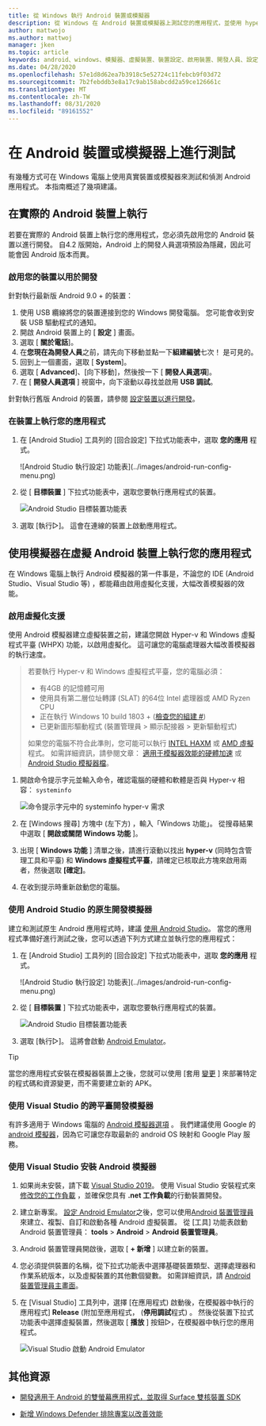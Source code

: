 ```yaml
---
title: 從 Windows 執行 Android 裝置或模擬器
description: 從 Windows 在 Android 裝置或模擬器上測試您的應用程式，並使用 hyper-v 和 Windows 虛擬程式平臺 (WHPX) 來啟用虛擬化。
author: mattwojo
ms.author: mattwoj
manager: jken
ms.topic: article
keywords: android、windows、模擬器、虛擬裝置、裝置設定、啟用裝置、開發人員、設定、虛擬化、visual studio、hyper-v、intel、haxm、amd、Windows 程式管理平臺、WHPX
ms.date: 04/28/2020
ms.openlocfilehash: 57e1d8d62ea7b3918c5e52724c11febcb9f03d72
ms.sourcegitcommit: 7b2febddb3e8a17c9ab158abcdd2a59ce126661c
ms.translationtype: MT
ms.contentlocale: zh-TW
ms.lasthandoff: 08/31/2020
ms.locfileid: "89161552"
---
```

# <a name="test-on-an-android-device-or-emulator"></a>在 Android 裝置或模擬器上進行測試

有幾種方式可在 Windows 電腦上使用真實裝置或模擬器來測試和偵測 Android 應用程式。 本指南概述了幾項建議。

## <a name="run-on-a-real-android-device"></a>在實際的 Android 裝置上執行

若要在實際的 Android 裝置上執行您的應用程式，您必須先啟用您的 Android 裝置以進行開發。 自4.2 版開始，Android 上的開發人員選項預設為隱藏，因此可能會因 Android 版本而異。

### <a name="enable-your-device-for-development"></a>啟用您的裝置以用於開發

針對執行最新版 Android 9.0 + 的裝置：

1. 使用 USB 纜線將您的裝置連接到您的 Windows 開發電腦。 您可能會收到安裝 USB 驅動程式的通知。
2. 開啟 Android 裝置上的 [ **設定** ] 畫面。
3. 選取 [ **關於電話**]。
4. 在**您現在為開發人員**之前，請先向下移動並點一下**組建編號**七次！ 是可見的。
5. 回到上一個畫面，選取 [ **System**]。
6. 選取 [ **Advanced**]、[向下移動]，然後按一下 [ **開發人員選項**]。
7. 在 [ **開發人員選項** ] 視窗中，向下滾動以尋找並啟用 **USB 調試**。

針對執行舊版 Android 的裝置，請參閱 [設定裝置以進行開發](/xamarin/android/get-started/installation/set-up-device-for-development)。

### <a name="run-your-app-on-the-device"></a>在裝置上執行您的應用程式

1. 在 [Android Studio] 工具列的 [回合設定] 下拉式功能表中，選取 **您的應用** 程式。

    ![Android Studio 執行設定] 功能表](../images/android-run-config-menu.png)

2. 從 [ **目標裝置** ] 下拉式功能表中，選取您要執行應用程式的裝置。

    ![Android Studio 目標裝置功能表](../images/android-target-device-menu.png)

3. 選取 [執行▷]。 這會在連線的裝置上啟動應用程式。

## <a name="run-your-app-on-a-virtual-android-device-using-an-emulator"></a>使用模擬器在虛擬 Android 裝置上執行您的應用程式

在 Windows 電腦上執行 Android 模擬器的第一件事是，不論您的 IDE (Android Studio、Visual Studio 等) ，都能藉由啟用虛擬化支援，大幅改善模擬器的效能。

### <a name="enable-virtualization-support"></a>啟用虛擬化支援

使用 Android 模擬器建立虛擬裝置之前，建議您開啟 Hyper-v 和 Windows 虛擬程式平臺 (WHPX) 功能，以啟用虛擬化。 這可讓您的電腦處理器大幅改善模擬器的執行速度。

> 若要執行 Hyper-v 和 Windows 虛擬程式平臺，您的電腦必須：
>
> * 有4GB 的記憶體可用
> * 使用具有第二層位址轉譯 (SLAT) 的64位 Intel 處理器或 AMD Ryzen CPU
> * 正在執行 Windows 10 build 1803 + ([檢查您的組建 #](ms-settings:about)) 
> * 已更新圖形驅動程式 (裝置管理員 > 顯示配接器 > 更新驅動程式) 
>
> 如果您的電腦不符合此準則，您可能可以執行 [INTEL HAXM](https://github.com/intel/haxm/wiki/Installation-Instructions-on-Windows) 或 [AMD 虛擬](https://github.com/google/android-emulator-hypervisor-driver-for-amd-processors)程式。 如需詳細資訊，請參閱文章： [適用于模擬器效能的硬體加速](/xamarin/android/get-started/installation/android-emulator/hardware-acceleration) 或 [Android Studio 模擬器檔](https://developer.android.com/studio/run/emulator)。

1. 開啟命令提示字元並輸入命令，確認電腦的硬體和軟體是否與 Hyper-v 相容： `systeminfo`

    ![命令提示字元中的 systeminfo hyper-v 需求](../images/systeminfo.png)

2. 在 [Windows 搜尋] 方塊中 (左下方) ，輸入「Windows 功能」。 從搜尋結果中選取 [ **開啟或關閉 Windows 功能** ]。

3. 出現 [ **Windows 功能** ] 清單之後，請進行滾動以找出 **hyper-v** (同時包含管理工具和平臺) 和 **Windows 虛擬程式平臺**，請確定已核取此方塊來啟用兩者，然後選取 **[確定]**。

4. 在收到提示時重新啟動您的電腦。

### <a name="emulator-for-native-development-with-android-studio"></a>使用 Android Studio 的原生開發模擬器

建立和測試原生 Android 應用程式時，建議 [使用 Android Studio](./native-android.md)。 當您的應用程式準備好進行測試之後，您可以透過下列方式建立並執行您的應用程式：

1. 在 [Android Studio] 工具列的 [回合設定] 下拉式功能表中，選取 **您的應用** 程式。

    ![Android Studio 執行設定] 功能表](../images/android-run-config-menu.png)

2. 從 [ **目標裝置** ] 下拉式功能表中，選取您要執行應用程式的裝置。

    ![Android Studio 目標裝置功能表](../images/android-target-device-menu.png)

3. 選取 [執行▷]。 這將會啟動 [Android Emulator](https://developer.android.com/studio/run/emulator)。

> [!TIP]
> 當您的應用程式安裝在模擬器裝置上之後，您就可以使用 [套用 [變更](https://developer.android.com/studio/run#apply-changes) ] 來部署特定的程式碼和資源變更，而不需要建立新的 APK。

### <a name="emulator-for-cross-platform-development-with-visual-studio"></a>使用 Visual Studio 的跨平臺開發模擬器

有許多適用于 Windows 電腦的 [Android 模擬器選項](https://www.androidauthority.com/best-android-emulators-for-pc-655308/) 。 我們建議使用 Google 的 [android 模擬器](https://developer.android.com/studio/run/emulator)，因為它可讓您存取最新的 android OS 映射和 Google Play 服務。

### <a name="install-android-emulator-with-visual-studio"></a>使用 Visual Studio 安裝 Android 模擬器

1. 如果尚未安裝，請下載 [Visual Studio 2019](https://visualstudio.microsoft.com/downloads/)。 使用 Visual Studio 安裝程式來 [修改您的工作負載](/visualstudio/install/modify-visual-studio?view=vs-2019#modify-workloads) ，並確保您具有 **.net 工作負載**的行動裝置開發。

2. 建立新專案。 [設定 Android Emulator](/xamarin/android/get-started/installation/android-emulator/)之後，您可以使用[Android 裝置管理員](/xamarin/android/get-started/installation/android-emulator/device-manager?pivots=windows&tabs=windows#requirements)來建立、複製、自訂和啟動各種 Android 虛擬裝置。 從 [工具] 功能表啟動 Android 裝置管理員： **tools**  >  **Android**  >  **Android 裝置管理員**。

3. Android 裝置管理員開啟後，選取 [ **+ 新增** ] 以建立新的裝置。

4. 您必須提供裝置的名稱，從下拉式功能表中選擇基礎裝置類型、選擇處理器和作業系統版本，以及虛擬裝置的其他數個變數。 如需詳細資訊，請 [Android 裝置管理員主畫面](/xamarin/android/get-started/installation/android-emulator/device-manager?pivots=windows&tabs=windows#main-screen)。

5. 在 [Visual Studio] 工具列中，選擇 [在應用程式) 啟動後，在模擬器中執行的應用程式] **Release** (附加至應用程式， (**停用調試**程式) 。 然後從裝置下拉式功能表中選擇虛擬裝置，然後選取 [ **播放** ] 按鈕▷，在模擬器中執行您的應用程式。

    ![Visual Studio 啟動 Android Emulator](../images/vs-target-device-menu.png)

## <a name="additional-resources"></a>其他資源

- [開發適用于 Android 的雙螢幕應用程式，並取得 Surface 雙核裝置 SDK](/dual-screen/android/)

- [新增 Windows Defender 排除專案以改善效能](defender-settings.md)